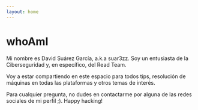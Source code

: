 ```yaml
---
layout: home
---
```

# whoAmI

Mi nombre es David Suárez García, a.k.a suar3zz. Soy un entusiasta de la Ciberseguridad y, en específico, del Read Team.

Voy a estar compartiendo en este espacio para todos tips, resolución de máquinas en todas las plataformas y otros temas de interés.

Para cualquier pregunta, no dudes en contactarme por alguna de las redes sociales de mi perfil ;). Happy hacking!
